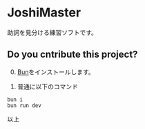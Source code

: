 # JoshiMaster
助詞を見分ける練習ソフトです。
## Do you cntribute this project?
0. [Bun](https://bun.sh)をインストールします。

1. 普通に以下のコマンド
```shell
bun i
bun run dev
```
以上
